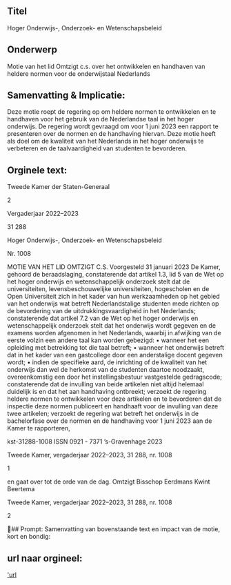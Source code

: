 ## Titel
Hoger Onderwijs-, Onderzoek- en Wetenschapsbeleid
## Onderwerp
Motie van het lid Omtzigt c.s. over het ontwikkelen en handhaven van heldere normen voor de onderwijstaal Nederlands 
## Samenvatting & Implicatie:

Deze motie roept de regering op om heldere normen te ontwikkelen en te handhaven voor het gebruik van de Nederlandse taal in het hoger onderwijs. De regering wordt gevraagd om voor 1 juni 2023 een rapport te presenteren over de normen en de handhaving hiervan. Deze motie heeft als doel om de kwaliteit van het Nederlands in het hoger onderwijs te verbeteren en de taalvaardigheid van studenten te bevorderen.
## Orginele text:


Tweede Kamer der Staten-Generaal

2

Vergaderjaar 2022–2023

31 288

Hoger Onderwijs-, Onderzoek- en
Wetenschapsbeleid

Nr. 1008

MOTIE VAN HET LID OMTZIGT C.S.
Voorgesteld 31 januari 2023
De Kamer,
gehoord de beraadslaging,
constaterende dat artikel 1.3, lid 5 van de Wet op het hoger onderwijs en
wetenschappelijk onderzoek stelt dat de universiteiten, levensbeschouwelijke universiteiten, hogescholen en de Open Universiteit zich in het kader
van hun werkzaamheden op het gebied van het onderwijs wat betreft
Nederlandstalige studenten mede richten op de bevordering van de
uitdrukkingsvaardigheid in het Nederlands;
constaterende dat artikel 7.2 van de Wet op het hoger onderwijs en
wetenschappelijk onderzoek stelt dat het onderwijs wordt gegeven en de
examens worden afgenomen in het Nederlands, waarbij in afwijking van
de eerste volzin een andere taal kan worden gebezigd:
• wanneer het een opleiding met betrekking tot die taal betreft;
• wanneer het onderwijs betreft dat in het kader van een gastcollege
door een anderstalige docent gegeven wordt;
• indien de specifieke aard, de inrichting of de kwaliteit van het
onderwijs dan wel de herkomst van de studenten daartoe noodzaakt,
overeenkomstig een door het instellingsbestuur vastgestelde
gedragscode;
constaterende dat de invulling van beide artikelen niet altijd helemaal
duidelijk is en dat het aan handhaving ontbreekt;
verzoekt de regering heldere normen te ontwikkelen voor deze artikelen
en te bevorderen dat de inspectie deze normen publiceert en handhaaft
voor de invulling van deze twee artikelen;
verzoekt de regering wat betreft het onderwijs in de bachelorfase over de
normen en de handhaving voor 1 juni 2023 aan de Kamer te rapporteren,

kst-31288-1008
ISSN 0921 - 7371
’s-Gravenhage 2023

Tweede Kamer, vergaderjaar 2022–2023, 31 288, nr. 1008

1



en gaat over tot de orde van de dag.
Omtzigt
Bisschop
Eerdmans
Kwint
Beertema

Tweede Kamer, vergaderjaar 2022–2023, 31 288, nr. 1008

2

## Prompt:
Samenvatting van bovenstaande text en impact van de motie, kort en bondig:

## url naar orgineel:
['url](https://gegevensmagazijn.tweedekamer.nl/OData/v4/2.0/Document(9d457abc-eb5b-4b10-9726-43527cfb81d3)/resource)

